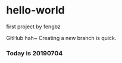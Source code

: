 # hello-world
first project by fengbz

GitHub hah~
Creating a new branch is quick.

### Today is 20190704